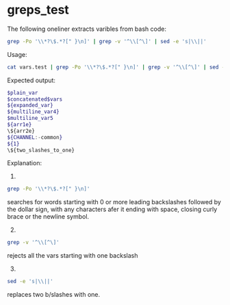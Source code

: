 # greps_test

The following oneliner extracts varibles from bash code:
```bash
grep -Po '\\*?\$.*?[" }\n]' | grep -v '^\\[^\]' | sed -e 's|\\||'
```
Usage:
```bash
cat vars.test | grep -Po '\\*?\$.*?[" }\n]' | grep -v '^\\[^\]' | sed -e 's|\\||'  
```
Expected output:
```bash
$plain_var 
$concatenated$vars 
${expanded_var}
${multiline_var4}
$multiline_var5 
${arr1e}
\${arr2e}
${CHANNEL:-common}
${1}
\${two_slashes_to_one}
```
Explanation:

1. 
```bash
grep -Po '\\*?\$.*?[" }\n]' 
```
searches for words starting with 0 or more leading backslashes followed by the dollar sign, with any characters afer it ending with space, closing curly brace or the newline symbol.

2. 
```bash
grep -v '^\\[^\]'
```
rejects all the vars starting with one backslash

3. 
```bash
sed -e 's|\\||'
 ``` 
replaces two b/slashes with one.
